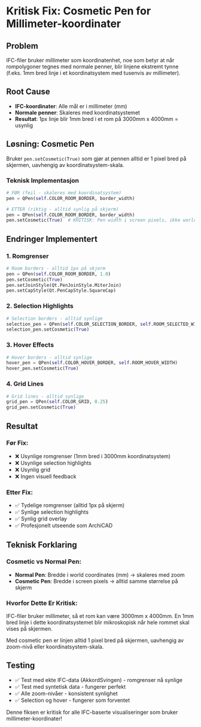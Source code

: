 # Kritisk Fix: Cosmetic Pen for Millimeter-koordinater

## Problem
IFC-filer bruker millimeter som koordinatenhet, noe som betyr at når rompolygoner tegnes med normale penner, blir linjene ekstremt tynne (f.eks. 1mm bred linje i et koordinatsystem med tusenvis av millimeter).

## Root Cause
- **IFC-koordinater**: Alle mål er i millimeter (mm)
- **Normale penner**: Skaleres med koordinatsystemet
- **Resultat**: 1px linje blir 1mm bred i et rom på 3000mm x 4000mm = usynlig

## Løsning: Cosmetic Pen
Bruker `pen.setCosmetic(True)` som gjør at pennen alltid er 1 pixel bred på skjermen, uavhengig av koordinatsystem-skala.

### Teknisk Implementasjon
```python
# FØR (feil - skaleres med koordinatsystem)
pen = QPen(self.COLOR_ROOM_BORDER, border_width)

# ETTER (riktig - alltid synlig på skjerm)
pen = QPen(self.COLOR_ROOM_BORDER, border_width)
pen.setCosmetic(True)  # KRITISK: Pen width i screen pixels, ikke world coordinates
```

## Endringer Implementert

### 1. Romgrenser
```python
# Room borders - alltid 1px på skjerm
pen = QPen(self.COLOR_ROOM_BORDER, 1.0)
pen.setCosmetic(True)
pen.setJoinStyle(Qt.PenJoinStyle.MiterJoin)
pen.setCapStyle(Qt.PenCapStyle.SquareCap)
```

### 2. Selection Highlights
```python
# Selection borders - alltid synlige
selection_pen = QPen(self.COLOR_SELECTION_BORDER, self.ROOM_SELECTED_WIDTH)
selection_pen.setCosmetic(True)
```

### 3. Hover Effects
```python
# Hover borders - alltid synlige
hover_pen = QPen(self.COLOR_HOVER_BORDER, self.ROOM_HOVER_WIDTH)
hover_pen.setCosmetic(True)
```

### 4. Grid Lines
```python
# Grid lines - alltid synlige
grid_pen = QPen(self.COLOR_GRID, 0.25)
grid_pen.setCosmetic(True)
```

## Resultat

### Før Fix:
- ❌ Usynlige romgrenser (1mm bred i 3000mm koordinatsystem)
- ❌ Usynlige selection highlights
- ❌ Usynlig grid
- ❌ Ingen visuell feedback

### Etter Fix:
- ✅ Tydelige romgrenser (alltid 1px på skjerm)
- ✅ Synlige selection highlights
- ✅ Synlig grid overlay
- ✅ Profesjonelt utseende som ArchiCAD

## Teknisk Forklaring

### Cosmetic vs Normal Pen:
- **Normal Pen**: Bredde i world coordinates (mm) → skaleres med zoom
- **Cosmetic Pen**: Bredde i screen pixels → alltid samme størrelse på skjerm

### Hvorfor Dette Er Kritisk:
IFC-filer bruker millimeter, så et rom kan være 3000mm x 4000mm. En 1mm bred linje i dette koordinatsystemet blir mikroskopisk når hele rommet skal vises på skjermen.

Med cosmetic pen er linjen alltid 1 pixel bred på skjermen, uavhengig av zoom-nivå eller koordinatsystem-skala.

## Testing
- ✅ Test med ekte IFC-data (AkkordSvingen) - romgrenser nå synlige
- ✅ Test med syntetisk data - fungerer perfekt
- ✅ Alle zoom-nivåer - konsistent synlighet
- ✅ Selection og hover - fungerer som forventet

Denne fiksen er kritisk for alle IFC-baserte visualiseringer som bruker millimeter-koordinater!